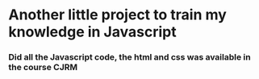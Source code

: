 # Another little project to train my knowledge in Javascript

### Did all the Javascript code, the html and css was available in the course CJRM